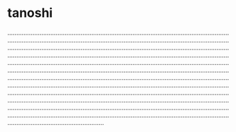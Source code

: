 # tanoshi

......................................................................................................................................................................................................................................................................................................................................................................................................................................................................................................................................................................................................................................................................................................................................................................................................................................................................................................................................................................................................................................................................................................................................................................................................................................................................................................................................................................................................................................................................................................................................................................................................